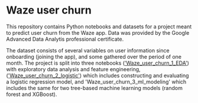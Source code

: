 # Waze user churn

This repository contains Python notebooks and datasets for a project meant to predict user churn from the Waze app. Data was provided by the Google Advanced Data Analytis professional certificate.

The dataset consists of several variables on user information since onboarding (joining the app), and some gathered over the period of one month. The project is split into three notebooks (['Waze_user_churn_1_EDA'](https://github.com/davkosc/project-portfolio/blob/main/Waze_user_churn_1_EDA.ipynb)) with exploratory data analysis and feature engineering, (['Waze_user_churn_2_logistic'](https://github.com/davkosc/project-portfolio/blob/main/Waze_user_churn_2_logistic.ipynb)) which includes constructing and evaluating a logistic regression model, and 'Waze_user_churn_3_ml_modeling' which includes the same for two tree-based machine learning models (random forest and XGBoost).
